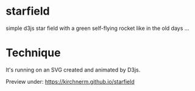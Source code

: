 # starfield
simple d3js star field with a green self-flying rocket like in the old days ...

# Technique
It's running on an SVG created and animated by D3js.

Preview under: https://kirchnerm.github.io/starfield
